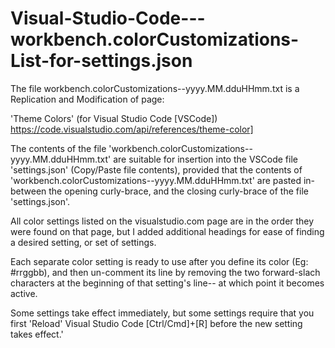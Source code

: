 # Visual-Studio-Code---workbench.colorCustomizations-List-for-settings.json

The file workbench.colorCustomizations--yyyy.MM.dduHHmm.txt is a Replication and Modification of page:

'Theme Colors' (for Visual Studio Code [VSCode]) 
https://code.visualstudio.com/api/references/theme-color] 

The contents of the file 'workbench.colorCustomizations--yyyy.MM.dduHHmm.txt' are suitable for insertion into the VSCode file 'settings.json' (Copy/Paste file contents), provided that the contents of 'workbench.colorCustomizations--yyyy.MM.dduHHmm.txt' are pasted in-between the opening curly-brace, and the closing curly-brace of the file 'settings.json'.

All color settings listed on the visualstudio.com page are in the order they were found on that page, but I added additional headings for ease of finding a desired setting, or set of settings.

Each separate color setting is ready to use after you define its color (Eg: #rrggbb), and then un-comment its line by removing the two forward-slach characters at the beginning of that setting's line-- at which point it becomes active.

Some settings take effect immediately, but some settings require that you first 'Reload' Visual Studio Code [Ctrl/Cmd]+[R] before the new setting takes effect.'

# 


